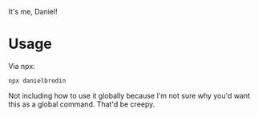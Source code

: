 It's me, Daniel!

# Usage
Via npx:
```
npx danielbrodin
```

Not including how to use it globally because I'm not sure why you'd want this as a global command. That'd be creepy.